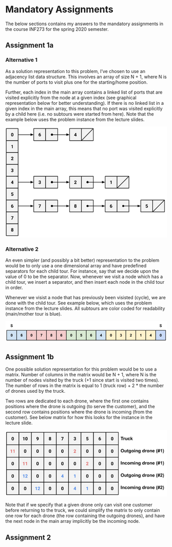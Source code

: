 # Mandatory Assignments

The below sections contains my answers to the mandatory assignments in the course INF273 for the spring 2020 semester.

## Assignment 1a

### Alternative 1

As a solution representation to this problem, I’ve chosen to use an adjacency list data structure. This involves an array of size N + 1, where N is the number of ports to visit plus one for the starting/home position.

Further, each index in the main array contains a linked list of ports that are visited explicitly from the node at a given index (see graphical representation below for better understanding). If there is no linked list in a given index in the main array, this means that no port was visited explicitly by a child here (i.e. no subtours were started from here). Note that the example below uses the problem instance from the lecture slides.

![Figure 1a](resources/figure_1a.png)

### Alternative 2

An even simpler (and possibly a bit better) representation to the problem would be to only use a one dimensional array and have predefined separators for each child tour. For instance, say that we decide upon the value of 0 to be the separator. Now, whenever we visit a node which has a child tour, we insert a separator, and then insert each node in the child tour in order.

Whenever we visist a node that has previously been visisted (cycle), we are done with the child tour. See example below, which uses the problem instance from the lecture slides. All subtours are color coded for readability (main/mother tour is blue).

![Figure 1b](resources/figure_1b.png)

## Assignment 1b

One possible solution representation for this problem would be to use a matrix. Number of columns in the matrix would be N + 1, where N is the number of nodes visited by the truck (+1 since start is visited two times). The number of rows in the matrix is equal to 1 (truck row) + 2 * the number of drones used by the truck.

Two rows are dedicated to each drone, where the first one contains positions where the drone is outgoing (to serve the customer), and the second row contains positions where the drone is incoming (from the customer). See below matrix for how this looks for the instance in the lecture slide.

![Figure 1c](resources/figure_1c.png)

Note that if we specify that a given drone only can visit one customer before returning to the truck, we could simplify the matrix to only contain one row for each drone (the row containing the outgoing drones), and have the next node in the main array implicitly be the incoming node.

## Assignment 2
